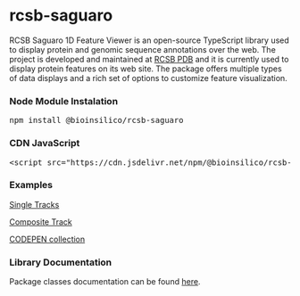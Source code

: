# rcsb-saguaro

RCSB Saguaro 1D Feature Viewer is an open-source TypeScript library used to display protein and genomic sequence annotations over the web.
The project is developed and maintained at <a href="https://rcsb.org">RCSB PDB</a> and it is currently used to display protein features on its web site.
The package offers multiple types of data displays and a rich set of options to customize feature visualization.
<h3>Node Module Instalation</h3>
<pre>
npm install @bioinsilico/rcsb-saguaro
</pre>
<h3>CDN JavaScript</h3>
<pre>
&lt;script src="https://cdn.jsdelivr.net/npm/@bioinsilico/rcsb-saguaro@0.2.2/dist/rcsb-saguaro.js" type="text/javascript">&lt;/script>
</pre>
<h3>Examples</h3>
<a href="https://rcsb.github.io/rcsb-saguaro/examples/simple_tracks.html">Single Tracks</a>

<a href="https://rcsb.github.io/rcsb-saguaro/examples/composite_track.html">Composite Track</a>

<a href="https://codepen.io/collection/njrBOR?grid_type=list">CODEPEN collection</a>
<h3>Library Documentation</h3>
Package classes documentation can be found <a href="https://rcsb.github.io/rcsb-saguaro">here</a>.



